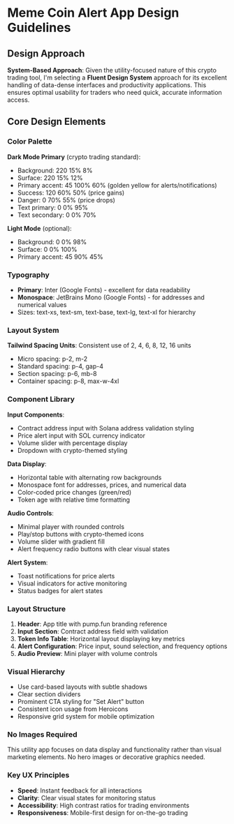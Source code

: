 # Meme Coin Alert App Design Guidelines

## Design Approach
**System-Based Approach**: Given the utility-focused nature of this crypto trading tool, I'm selecting a **Fluent Design System** approach for its excellent handling of data-dense interfaces and productivity applications. This ensures optimal usability for traders who need quick, accurate information access.

## Core Design Elements

### Color Palette
**Dark Mode Primary** (crypto trading standard):
- Background: 220 15% 8%
- Surface: 220 15% 12%
- Primary accent: 45 100% 60% (golden yellow for alerts/notifications)
- Success: 120 60% 50% (price gains)
- Danger: 0 70% 55% (price drops)
- Text primary: 0 0% 95%
- Text secondary: 0 0% 70%

**Light Mode** (optional):
- Background: 0 0% 98%
- Surface: 0 0% 100%
- Primary accent: 45 90% 45%

### Typography
- **Primary**: Inter (Google Fonts) - excellent for data readability
- **Monospace**: JetBrains Mono (Google Fonts) - for addresses and numerical values
- Sizes: text-xs, text-sm, text-base, text-lg, text-xl for hierarchy

### Layout System
**Tailwind Spacing Units**: Consistent use of 2, 4, 6, 8, 12, 16 units
- Micro spacing: p-2, m-2
- Standard spacing: p-4, gap-4
- Section spacing: p-6, mb-8
- Container spacing: p-8, max-w-4xl

### Component Library

**Input Components**:
- Contract address input with Solana address validation styling
- Price alert input with SOL currency indicator
- Volume slider with percentage display
- Dropdown with crypto-themed styling

**Data Display**:
- Horizontal table with alternating row backgrounds
- Monospace font for addresses, prices, and numerical data
- Color-coded price changes (green/red)
- Token age with relative time formatting

**Audio Controls**:
- Minimal player with rounded controls
- Play/stop buttons with crypto-themed icons
- Volume slider with gradient fill
- Alert frequency radio buttons with clear visual states

**Alert System**:
- Toast notifications for price alerts
- Visual indicators for active monitoring
- Status badges for alert states

### Layout Structure
1. **Header**: App title with pump.fun branding reference
2. **Input Section**: Contract address field with validation
3. **Token Info Table**: Horizontal layout displaying key metrics
4. **Alert Configuration**: Price input, sound selection, and frequency options
5. **Audio Preview**: Mini player with volume controls

### Visual Hierarchy
- Use card-based layouts with subtle shadows
- Clear section dividers
- Prominent CTA styling for "Set Alert" button
- Consistent icon usage from Heroicons
- Responsive grid system for mobile optimization

### No Images Required
This utility app focuses on data display and functionality rather than visual marketing elements. No hero images or decorative graphics needed.

### Key UX Principles
- **Speed**: Instant feedback for all interactions
- **Clarity**: Clear visual states for monitoring status
- **Accessibility**: High contrast ratios for trading environments
- **Responsiveness**: Mobile-first design for on-the-go trading